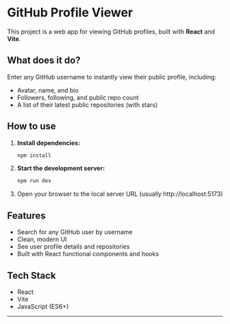 # GitHub Profile Viewer

This project is a web app for viewing GitHub profiles, built with **React** and **Vite**.
## What does it do?
Enter any GitHub username to instantly view their public profile, including:
- Avatar, name, and bio
- Followers, following, and public repo count
- A list of their latest public repositories (with stars)
## How to use
1. **Install dependencies:**
   ```sh
   npm install
2. **Start the development server:**
   ```sh
   npm run dev
3. Open your browser to the local server URL (usually http://localhost:5173)
## Features
- Search for any GitHub user by username
- Clean, modern UI
- See user profile details and repositories
- Built with React functional components and hooks
## Tech Stack
- React
- Vite
- JavaScript (ES6+)
---

